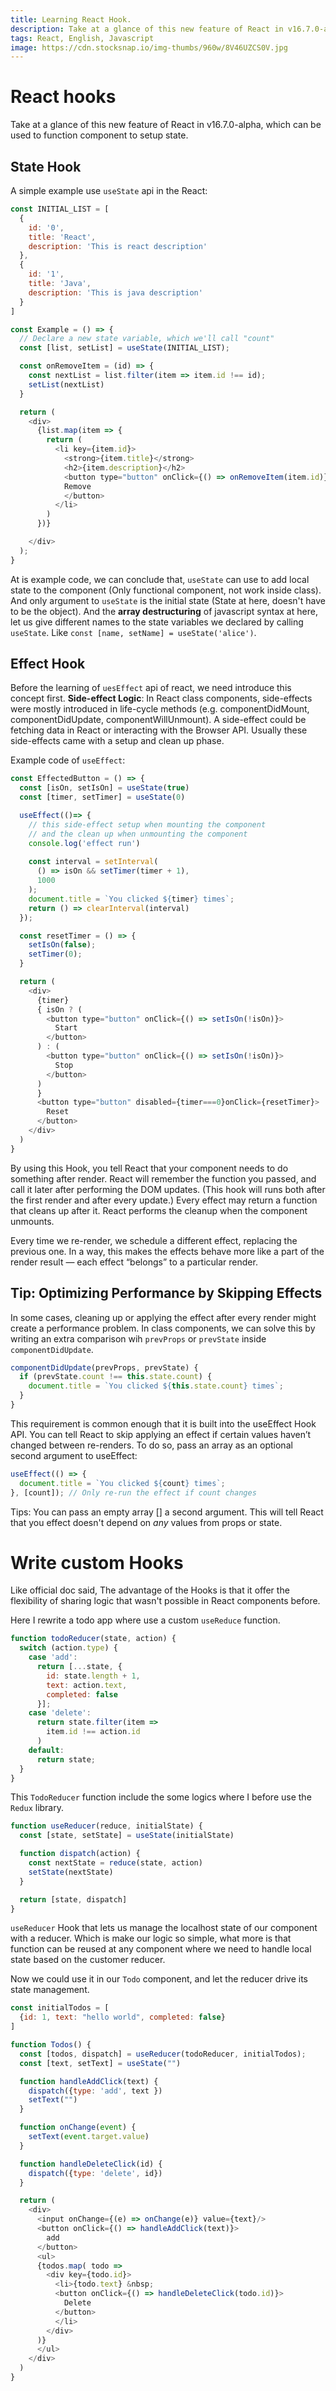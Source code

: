 ```yaml
---
title: Learning React Hook.
description: Take at a glance of this new feature of React in v16.7.0-alpha, which can be used to function component to setup state. 
tags: React, English, Javascript
image: https://cdn.stocksnap.io/img-thumbs/960w/8V46UZCS0V.jpg
---
```

# React hooks

Take at a glance of this new feature of React in v16.7.0-alpha, which can be used to function component to setup state. 

## State Hook
A simple example use `useState` api in the React:
```javascript
const INITIAL_LIST = [
  {
    id: '0',
    title: 'React',
    description: 'This is react description'
  },
  {
    id: '1',
    title: 'Java',
    description: 'This is java description'
  }
]

const Example = () => {
  // Declare a new state variable, which we'll call "count"
  const [list, setList] = useState(INITIAL_LIST);

  const onRemoveItem = (id) => {
    const nextList = list.filter(item => item.id !== id);
    setList(nextList)
  }

  return (
    <div>
      {list.map(item => {
        return (
          <li key={item.id}>
            <strong>{item.title}</strong>
            <h2>{item.description}</h2>
            <button type="button" onClick={() => onRemoveItem(item.id)}>
            Remove
            </button>
          </li>
        )
      })}

    </div>
  );
}
```
At is example code, we can conclude that, `useState` can use to add local state to the component (Only functional component, not work inside class). And only argument to `useState` is the initial state (State at here, doesn't have to be the object). And the **array destructuring** of javascript syntax at here, let us give different names to the state variables we declared by calling `useState`. Like `const [name, setName] = useState('alice')`.

## Effect Hook

Before the learning of `uesEffect` api of react, we need introduce this concept first. **Side-effect Logic**: In React class components, side-effects were mostly introduced in life-cycle methods (e.g. componentDidMount, componentDidUpdate, componentWillUnmount). A side-effect could be fetching data in React or interacting with the Browser API. Usually these side-effects came with a setup and clean up phase. 

Example code of `useEffect`:
```javascript
const EffectedButton = () => {
  const [isOn, setIsOn] = useState(true)
  const [timer, setTimer] = useState(0)

  useEffect(()=> {
    // this side-effect setup when mounting the component 
    // and the clean up when unmounting the component
    console.log('effect run')
    
    const interval = setInterval(
      () => isOn && setTimer(timer + 1), 
      1000
    );
    document.title = `You clicked ${timer} times`;
    return () => clearInterval(interval)
  });

  const resetTimer = () => {
    setIsOn(false);
    setTimer(0);
  }

  return (
    <div>
      {timer}
      { isOn ? (
        <button type="button" onClick={() => setIsOn(!isOn)}>
          Start
        </button>
      ) : (
        <button type="button" onClick={() => setIsOn(!isOn)}>
          Stop
        </button>
      ) 
      }
      <button type="button" disabled={timer===0}onClick={resetTimer}>
        Reset
      </button>
    </div>
  )
}
```
By using this Hook, you tell React that your component needs to do something after render. React will remember the function you passed, and call it later after performing the DOM updates. (This hook will runs both after the first render and after every update.) Every effect may return a function that cleans up after it. React performs the cleanup when the component unmounts. 

Every time we re-render, we schedule a different effect, replacing the previous one. In a way, this makes the effects behave more like a part of the render result — each effect “belongs” to a particular render. 

## Tip: Optimizing Performance by Skipping Effects

In some cases, cleaning up or applying the effect after every render might create a performance problem. In class components, we can solve this by writing an extra comparison wih `prevProps` or `prevState` inside `componentDidUpdate`.
```javascript
componentDidUpdate(prevProps, prevState) {
  if (prevState.count !== this.state.count) {
    document.title = `You clicked ${this.state.count} times`;
  }
}
```
This requirement is common enough that it is built into the useEffect Hook API. You can tell React to skip applying an effect if certain values haven’t changed between re-renders. To do so, pass an array as an optional second argument to useEffect:
```javascript
useEffect(() => {
  document.title = `You clicked ${count} times`;
}, [count]); // Only re-run the effect if count changes
```
Tips: You can pass an empty array [] a second argument. This will tell React that you effect doesn't depend on *any* values from props or state.

# Write custom Hooks

Like official doc said, The advantage of the Hooks is that it offer the flexibility of sharing logic that wasn't possible in React components before.

Here I rewrite a todo app where use a custom `useReduce` function.
```javascript
function todoReducer(state, action) {
  switch (action.type) {
    case 'add':
      return [...state, {
        id: state.length + 1,
        text: action.text,
        completed: false
      }];
    case 'delete':
      return state.filter(item => 
        item.id !== action.id
      )
    default:
      return state;
  }
}
```
This `TodoReducer` function include the some logics where I before use the `Redux` library.
```javascript
function useReducer(reduce, initialState) {
  const [state, setState] = useState(initialState)

  function dispatch(action) {
    const nextState = reduce(state, action)
    setState(nextState)
  }

  return [state, dispatch]
}
```
`useReducer` Hook that lets us manage the localhost state of our component with a reducer. Which is make our logic so simple, what more is that function can be reused at any component where we need to handle local state based on the customer reducer.

Now we could use it in our `Todo` component, and let the reducer drive its state management.

```javascript
const initialTodos = [
  {id: 1, text: "hello world", completed: false}
]

function Todos() {
  const [todos, dispatch] = useReducer(todoReducer, initialTodos);
  const [text, setText] = useState("")

  function handleAddClick(text) {
    dispatch({type: 'add', text })
    setText("")
  }

  function onChange(event) {
    setText(event.target.value)
  }

  function handleDeleteClick(id) {
    dispatch({type: 'delete', id})
  }

  return (
    <div>
      <input onChange={(e) => onChange(e)} value={text}/>
      <button onClick={() => handleAddClick(text)}>
        add
      </button>
      <ul>
      {todos.map( todo => 
        <div key={todo.id}>
          <li>{todo.text} &nbsp;
          <button onClick={() => handleDeleteClick(todo.id)}>
            Delete
          </button>
          </li>
        </div>
      )}
      </ul>
    </div>
  )
}
```


